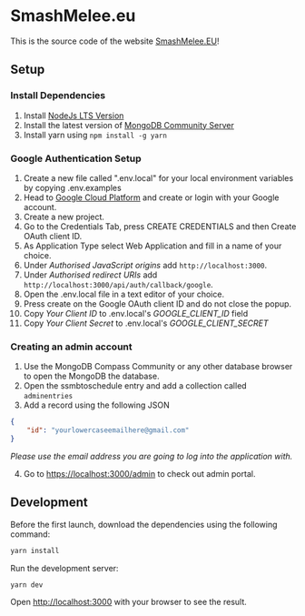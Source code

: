# SmashMelee.eu

This is the source code of the website [SmashMelee.EU](https://smashmelee.eu)!

## Setup

### Install Dependencies

1. Install [NodeJs LTS Version](https://nodejs.org/en/)
2. Install the latest version of
[MongoDB Community Server](https://www.mongodb.com/try/download/community)
3. Install yarn using `npm install -g yarn`

### Google Authentication Setup

1. Create a new file called ".env.local" for your local environment variables
by copying .env.examples
2. Head to [Google Cloud Platform](https://console.developers.google.com/)
and create or login with your Google account.
3. Create a new project.
4. Go to the Credentials Tab, press CREATE CREDENTIALS and then Create OAuth client ID.
5. As Application Type select Web Application and fill in a name of your choice.
6. Under *Authorised JavaScript origins* add `http://localhost:3000`.
7. Under *Authorised redirect URIs* add `http://localhost:3000/api/auth/callback/google`.
8. Open the .env.local file in a text editor of your choice.
9. Press create on the Google OAuth client ID and do not close the popup.
10.  Copy *Your Client ID* to .env.local's *GOOGLE_CLIENT_ID* field
11. Copy *Your Client Secret* to .env.local's *GOOGLE_CLIENT_SECRET*

### Creating an admin account

1. Use the MongoDB Compass Community or any other database browser to open
the MongoDB the database.
2. Open the ssmbtoschedule entry and add a collection called `adminentries`
3. Add a record using the following JSON

```json
{
    "id": "yourlowercaseemailhere@gmail.com"
}
```

*Please use the email address you are going to log into the application with.*

4. Go to [https://localhost:3000/admin](https://localhost:3000/admin) to check out
admin portal.

## Development

Before the first launch, download the dependencies using the following command:

```bash
yarn install
```

Run the development server:

```bash
yarn dev
```

Open [http://localhost:3000](http://localhost:3000) with your browser to see the result.

